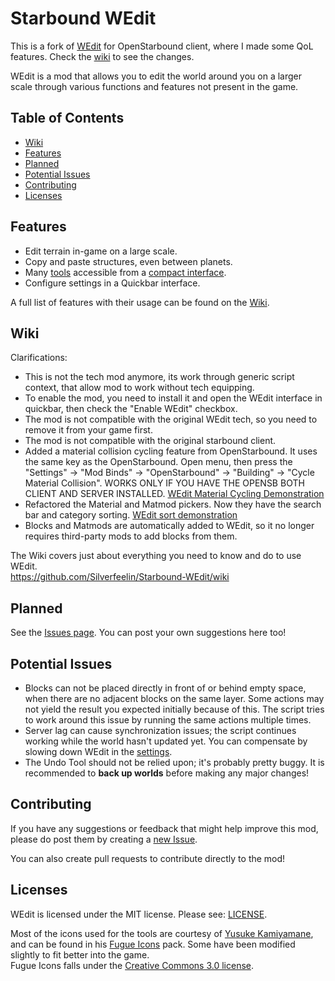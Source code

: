 # Starbound WEdit

This is a fork of [WEdit](https://github.com/Silverfeelin/Starbound-WEdit) for OpenStarbound client, where I made some QoL features. Check the [wiki](#wiki) to see the changes.

WEdit is a mod that allows you to edit the world around you on a larger scale through various functions and features not present in the game.

## Table of Contents

- [Wiki](#wiki)
- [Features](#features)
- [Planned](#planned)
- [Potential Issues](#potential-issues)
- [Contributing](#contributing)
- [Licenses](#licenses)

## Features

* Edit terrain in-game on a large scale.
* Copy and paste structures, even between planets.
* Many [tools](https://github.com/Silverfeelin/Starbound-WEdit/wiki/Features) accessible from a [compact interface](https://github.com/Silverfeelin/Starbound-WEdit/wiki/Compact-Interface).
* Configure settings in a Quickbar interface.

A full list of features with their usage can be found on the [Wiki](https://github.com/Silverfeelin/Starbound-WEdit/wiki).

## Wiki
Clarifications:
- This is not the tech mod anymore, its work through generic script context, that allow mod to work without tech equipping.
- To enable the mod, you need to install it and open the WEdit interface in quickbar, then check the "Enable WEdit" checkbox.
- The mod is not compatible with the original WEdit tech, so you need to remove it from your game first.
- The mod is not compatible with the original starbound client.
- Added a material collision cycling feature from OpenStarbound. It uses the same key as the OpenStarbound. Open menu, then press the "Settings" -> "Mod Binds" -> "OpenStarbound" -> "Building" -> "Cycle Material Collision". WORKS ONLY IF YOU HAVE THE OPENSB BOTH CLIENT AND SERVER INSTALLED. [WEdit Material Cycling Demonstration](https://youtu.be/k671rlXsyts)
- Refactored the Material and Matmod pickers. Now they have the search bar and category sorting. [WEdit sort demonstration](https://youtu.be/_xUhWmV3Lg0)
- Blocks and Matmods are automatically added to WEdit, so it no longer requires third-party mods to add blocks from them. 

The Wiki covers just about everything you need to know and do to use WEdit.  
https://github.com/Silverfeelin/Starbound-WEdit/wiki

## Planned

See the [Issues page](https://github.com/Silverfeelin/Starbound-WEdit/labels/enhancement). You can post your own suggestions here too!

## Potential Issues

* Blocks can not be placed directly in front of or behind empty space, when there are no adjacent blocks on the same layer. Some actions may not yield the result you expected initially because of this. The script tries to work around this issue by running the same actions multiple times.
* Server lag can cause synchronization issues; the script continues working while the world hasn't updated yet. You can compensate by slowing down WEdit in the [settings](https://github.com/Silverfeelin/Starbound-WEdit/wiki/Settings-Interface).
* The Undo Tool should not be relied upon; it's probably pretty buggy. It is recommended to **back up worlds** before making any major changes!

## Contributing

If you have any suggestions or feedback that might help improve this mod, please do post them by creating a [new Issue](https://github.com/Silverfeelin/Starbound-WEdit/issues/new).

You can also create pull requests to contribute directly to the mod!

## Licenses

WEdit is licensed under the MIT license. Please see: [LICENSE](https://github.com/Silverfeelin/Starbound-WEdit/blob/master/LICENSE).


Most of the icons used for the tools are courtesy of [Yusuke Kamiyamane](http://p.yusukekamiyamane.com/about/), and can be found in his [Fugue Icons](http://p.yusukekamiyamane.com/) pack. Some have been modified slightly to fit better into the game.  
Fugue Icons falls under the [Creative Commons 3.0 license](http://creativecommons.org/licenses/by/3.0/).
